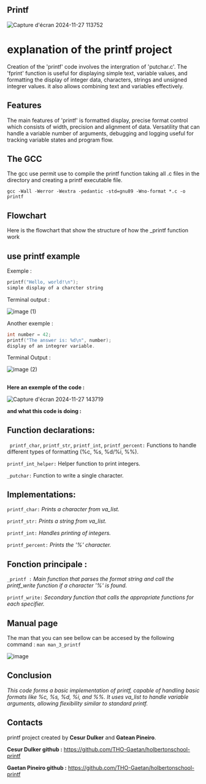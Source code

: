 ## Printf

![Capture d'écran 2024-11-27 113752](https://github.com/user-attachments/assets/570864dc-bd3a-4e0e-a531-412beb31dd8d)

# explanation of the printf project
Creation of the 'printf' code involves the intergration of 'putchar.c'. The 'fprint' function is useful for displaying simple text, variable values, and formatting the display of integer data, characters, strings and unsigned integrer values. it also allows combining text and variables effectively.
## Features
The main features of 'printf' is formatted display, precise format control which consists of width, precision and alignment of data. Versatility that can handle a variable number of arguments, debugging and logging useful for tracking variable states and program flow.

## The GCC 
The gcc use permit use to compile the printf function taking all .c files in the directory and creating a printf executable file.

``
gcc -Wall -Werror -Wextra -pedantic -std=gnu89 -Wno-format *.c -o printf
``

## Flowchart
Here is the flowchart that show the structure of how the _printf function work

## use printf example
Exemple :
```c
printf("Hello, world!\n");
simple display of a charcter string
```
Terminal output :

![image (1)](https://github.com/user-attachments/assets/2ead1c12-bb89-4fd4-929c-92abbe276695)

Another exemple :
```c
int number = 42;
printf("The answer is: %d\n", number); 
display of an integrer variable.
```
Terminal Output :

![image (2)](https://github.com/user-attachments/assets/b2b8a32c-2a40-4013-b94a-7597d1ded346)

## 
**Here an exemple of the code :**


![Capture d'écran 2024-11-27 143719](https://github.com/user-attachments/assets/318427ec-582e-47a4-8877-3d6cf95ca4e2)

__and what this code is doing :__

## **Function declarations:**
``
printf_char``, ``printf_str``, ``printf_int``, ``printf_percent:`` Functions to handle different types of formatting (%c, %s, %d/%i, %%).

``printf_int_helper:`` Helper function to print integers.

``_putchar:`` Function to write a single character.

## **Implementations:**

``printf_char:`` *Prints a character from va_list.*

``printf_str:`` *Prints a string from va_list.*

``printf_int:`` *Handles printing of integers.*

``printf_percent:`` *Prints the '%' character.*

## **Fonction principale :**

``_printf :`` *Main function that parses the format string and call the printf_write function if a character '%' is found.*

``printf_write:``  *Secondary function that calls the appropriate functions for each specifier.*

## Manual page

The man that you can see bellow can be accesed by the following command : ``man man_3_printf``

![image](https://github.com/user-attachments/assets/65101457-8184-405a-8d20-20d9c24943cf)

## **Conclusion**

*This code forms a basic implementation of printf, capable of handling basic formats like %c, %s, %d, %i, and %%. It uses va_list to handle variable arguments, allowing flexibility similar to standard printf.*

## Contacts

printf project created by **Cesur Dulker** and **Gatean Pineiro**.

**Cesur Dulker github :** https://github.com/THO-Gaetan/holbertonschool-printf

**Gaetan Pineiro github :** https://github.com/THO-Gaetan/holbertonschool-printf

